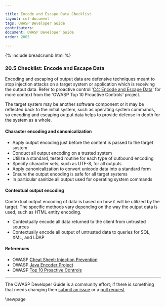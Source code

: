 ```yaml
---

title: Encode and Escape Data Checklist
layout: col-document
tags: OWASP Developer Guide
contributors:
document: OWASP Developer Guide
order: 2005

---
```


{% include breadcrumb.html %}

### 20.5 Checklist: Encode and Escape Data

Encoding and escaping of output data are defensive techniques meant to stop injection attacks
on a target system or application which is receiving the output data.
Refer to proactive control '[C4: Encode and Escape Data][control4]'
for more context from the 'OWASP Top 10 Proactive Controls' project.

The target system may be another software component or it may be reflected back to the initial system,
such as operating system commands,
so encoding and escaping output data helps to provide defense in depth for the system as a whole.

#### Character encoding and canonicalization

* Apply output encoding just before the content is passed to the target system
* Conduct all output encoding on a trusted system
* Utilize a standard, tested routine for each type of outbound encoding
* Specify character sets, such as UTF-8, for all outputs
* Apply canonicalization to convert unicode data into a standard form
* Ensure the output encoding is safe for all target systems
* In particular sanitize all output used for operating system commands

#### Contextual output encoding

Contextual output encoding of data is based on how it will be utilized by the target.
The specific methods vary depending on the way the output data is used, such as HTML entity encoding.

* Contextually encode all data returned to the client from untrusted sources
* Contextually encode all output of untrusted data to queries for SQL, XML, and LDAP

#### References

* OWASP [Cheat Sheet: Injection Prevention][ipcs]
* OWASP [Java Encoder Project][encoder]
* OWASP [Top 10 Proactive Controls][proactive10]

----

The OWASP Developer Guide is a community effort; if there is something that needs changing
then [submit an issue][issue2004] or a [pull request][pr].

[control4]: https://owasp.org/www-project-proactive-controls/v3/en/c4-encode-escape-data.html
[encoder]: https://www.owasp.org/index.php/OWASP_Java_Encoder_Project
[ipcs]: https://cheatsheetseries.owasp.org/cheatsheets/Injection_Prevention_Cheat_Sheet.html
[issue2004]: https://github.com/OWASP/www-project-developer-guide/issues/new?labels=enhancement&template=request.md&title=Update:%2011-checklist/04-encode-escape-data
[pr]: https://github.com/OWASP/www-project-developer-guide/pulls
[proactive10]: https://owasp.org/www-project-proactive-controls/

\newpage
